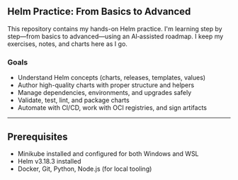 ## Helm Practice: From Basics to Advanced

This repository contains my hands-on Helm practice. I'm learning step by step—from basics to advanced—using an AI‑assisted roadmap. I keep my exercises, notes, and charts here as I go.

### Goals
- Understand Helm concepts (charts, releases, templates, values)
- Author high-quality charts with proper structure and helpers
- Manage dependencies, environments, and upgrades safely
- Validate, test, lint, and package charts
- Automate with CI/CD, work with OCI registries, and sign artifacts

---

## Prerequisites
- Minikube installed and configured for both Windows and WSL
- Helm v3.18.3 installed
- Docker, Git, Python, Node.js (for local tooling)
